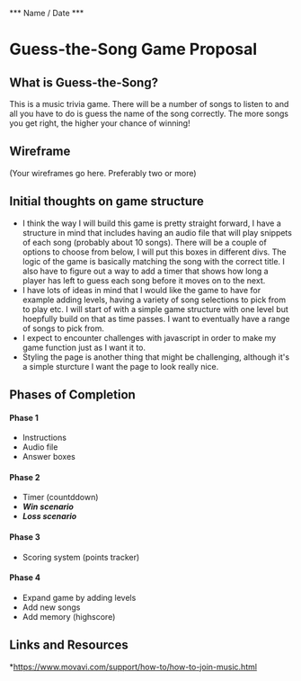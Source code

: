 *** Name / Date ***

# Guess-the-Song Game Proposal

## What is Guess-the-Song?

This is a music trivia game. There will be a number of songs to listen to and all you have to do is guess the name of the song correctly. The more songs you get right, the higher your chance of winning! 

## Wireframe

(Your wireframes go here. Preferably two or more)

## Initial thoughts on game structure

- I think the way I will build this game is pretty straight forward, I have a structure in mind that includes having an audio file that will play snippets of each song (probably about 10 songs). There will be a couple of options to choose from below, I will put this boxes in different divs. The logic of the game is basically matching the song with the correct title. I also have to figure out a way to add a timer that shows how long a player has left to guess each song before it moves on to the next.
- I have lots of ideas in mind that I would like the game to have for example adding levels, having a variety of song selections to pick from to play etc. I will start of with a simple game structure with one level but hoepfully build on that as time passes. I want to eventually have a range of songs to pick from.
- I expect to encounter challenges with javascript in order to make my game function just as I want it to.
- Styling the page is another thing that might be challenging, although it's a simple sturcture I want the page to look really nice.

## Phases of Completion
#### Phase 1 
- Instructions
- Audio file 
- Answer boxes

#### Phase 2
- Timer (countddown)
- ***Win scenario***
- ***Loss scenario***

#### Phase 3
- Scoring system (points tracker)
 
#### Phase 4
- Expand game by adding levels
- Add new songs
- Add memory (highscore)


## Links and Resources
*https://www.movavi.com/support/how-to/how-to-join-music.html


